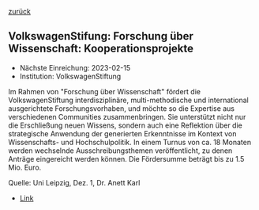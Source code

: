 [zurück](/funding/)

## VolkswagenStifung: Forschung über Wissenschaft: Kooperationsprojekte

* Nächste Einreichung: 2023-02-15
* Institution: VolkswagenStiftung

Im Rahmen von "Forschung über Wissenschaft" fördert die VolkswagenStiftung interdisziplinäre, multi-methodische und international ausgerichtete Forschungsvorhaben, und möchte so die Expertise aus verschiedenen Communities zusammenbringen. Sie unterstützt nicht nur die Erschließung neuen Wissens, sondern auch eine Reflektion über die strategische Anwendung der generierten Erkenntnisse im Kontext von Wissenschafts- und Hochschulpolitik. In einem Turnus von ca. 18 Monaten werden wechselnde Ausschreibungsthemen veröffentlicht, zu denen Anträge eingereicht werden können. Die Fördersumme beträgt bis zu 1.5 Mio. Euro.

Quelle: Uni Leipzig, Dez. 1, Dr. Anett Karl

* [Link](https://www.volkswagenstiftung.de/unsere-foerderung/unser-foerderangebot-im-ueberblick/forschung-über-wissenschaft-kooperationsprojekte)